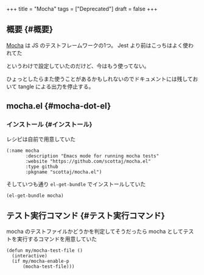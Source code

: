 +++
title = "Mocha"
tags = ["Deprecated"]
draft = false
+++

## 概要 {#概要}

[Mocha](https://mochajs.org/) は JS のテストフレームワークの1つ。
Jest より前はこっちはよく使われてた

というわけで設定していたのだけど、今はもう使ってない。

ひょっとしたらまた使うことがあるかもしれないのでドキュメントには残しておいて
tangle による出力を停止する。


## mocha.el {#mocha-dot-el}


### インストール {#インストール}

レシピは自前で用意していた

```emacs-lisp
(:name mocha
       :description "Emacs mode for running mocha tests"
       :website "https://github.com/scottaj/mocha.el"
       :type github
       :pkgname "scottaj/mocha.el")
```

そしていつも通り `el-get-bundle` でインストールしていた

```emacs-lisp
(el-get-bundle mocha)
```


## テスト実行コマンド {#テスト実行コマンド}

mocha のテストファイルかどうかを判定してそうだったら
mocha としてテストを実行するコマンドを用意していた

```emacs-lisp
(defun my/mocha-test-file ()
  (interactive)
  (if my/mocha-enable-p
      (mocha-test-file)))
```
